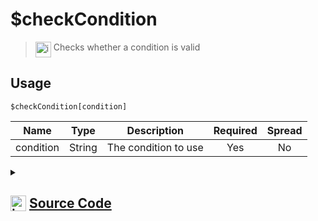 # $checkCondition
> <img align="top" src="https://upload.wikimedia.org/wikipedia/commons/thumb/e/e4/Infobox_info_icon.svg/160px-Infobox_info_icon.svg.png?20150409153300" alt="image" width="25" height="auto"> Checks whether a condition is valid
## Usage
```
$checkCondition[condition]
```
| Name | Type | Description | Required | Spread
| :---: | :---: | :---: | :---: | :---: |
condition | String | The condition to use | Yes | No
<details>
<summary>
    
## <img align="top" src="https://cdn4.iconfinder.com/data/icons/iconsimple-logotypes/512/github-512.png" alt="image" width="25" height="auto">  [Source Code](https://github.com/tryforge/ForgeScript-V2/blob/main/src/native/checkCondition.ts)
    
</summary>
    
```ts
import { ArgType, IExtendedCompiledFunctionConditionField, NativeFunction, Return } from "../structures"

export default new NativeFunction({
    name: "$checkCondition",
    description: "Checks whether a condition is valid",
    brackets: true,
    unwrap: false,
    args: [
        {
            name: "condition",
            description: "The condition to use",
            rest: false,
            condition: true,
            type: ArgType.String,
            required: true
        }
    ],
    async execute(ctx) {
        const cond = await this["resolveCondition"](ctx, this.data.fields![0] as IExtendedCompiledFunctionConditionField)
        if (!this["isValidReturnType"](cond)) return cond
        return Return.success(cond.value)
    },
})
```
    
</details>